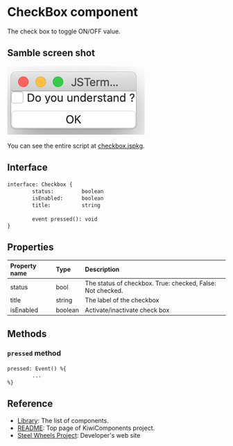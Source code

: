 # CheckBox component
The check box to toggle ON/OFF value.

## Samble screen shot
![CheckBox View](./Images/checkbox-view.png)

You can see the entire script at [checkbox.jspkg](https://github.com/steelwheels/JSTerminal/tree/master/Resource/Sample/checkbox.jspkg).

## Interface
````
interface: Checkbox {
        status:         boolean
        isEnabled:      boolean
        title:          string

        event pressed(): void
}
````

## Properties
|Property name  |Type       |Description        |
|:--            |:--        |:--                |
|status         |bool       |The status of checkbox. True: checked, False: Not checked. |
|title          |string     |The label of the checkbox |
|isEnabled      |boolean    |Activate/inactivate check box |

## Methods
### `pressed` method
````
pressed: Event() %{
        ...
%}
````

## Reference
* [Library](https://github.com/steelwheels/KiwiCompnents/blob/master/Document/Library.md): The list of components. 
* [README](https://github.com/steelwheels/KiwiCompnents): Top page of KiwiComponents project.
* [Steel Wheels Project](https://steelwheels.github.io): Developer's web site


